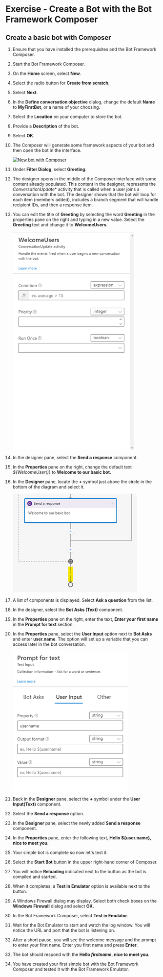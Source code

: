 # Exercise - Create a Bot with the Bot Framework Composer

## Create a basic bot with Composer

1. Ensure that you have installed the prerequisites and the Bot Framework Composer.
1. Start the Bot Framework Composer.
1. On the **Home** screen, select **New**.
1. Select the radio button for **Create from scratch**.
1. Select **Next**.
1. In the **Define conversation objective** dialog, change the default **Name** to **MyFirstBot**, or a name of your choosing.
1. Select the **Location** on your computer to store the bot.
1. Provide a **Description** of the bot.
1. Select **OK**.
1. The Composer will generate some framework aspects of your bot and then open the bot in the interface.

    [![New bot with Composer](../media/new-bot.png)](../media/new-bot.png#lightbox)

1. Under **Filter Dialog**, select **Greeting**.
1. The designer opens in the middle of the Composer interface with some content already populated. This content in the designer, represents the *ConversationUpdate** activity that is called when a user joins a conversation with the bot. The designer shows that the bot will loop for each item (members added), includes a branch segment that will handle recipient IDs, and then a response item.
1. You can edit the title of **Greeting** by selecting the word **Greeting** in the properties pane on the right and typing in a new value.  Select the **Greeting** text and change it to **WelcomeUsers**.

    ![Editing Greeting text in properties pane](media/change-greeting.png)

1. In the designer pane, select the **Send a response** component.
1. In the **Properties** pane on the right, change the default text *${WelcomeUser()}*  to **Welcome to our basic bot.**
1. In the **Designer** pane, locate the **+** symbol just above the circle in the bottom of the diagram and select it.

    ![plus symbol at bottom of designer diagram](media/plus-symbol.png)

1. A list of components is displayed.  Select **Ask a question** from the list.
1. In the designer, select the **Bot Asks (Text)** component.
1. In the **Properties** pane on the right, enter the text, **Enter your first name** in the **Prompt for text** section.
1. In the **Properties** pane, select the **User Input** option next to **Bot Asks** and enter **user.name**. The option will set up a variable that you can access later in the bot conversation.

    ![User input option with user.name entered](media/user-input.png)

1. Back in the **Designer** pane, select the **+** symbol under the **User Input(Text)** component.
1. Select the **Send a response** option.
1. In the **Designer** pane, select the newly added **Send a response** component.
1. In the **Properties** pane, enter the following text, **Hello ${user.name}, nice to meet you**.
1. Your simple bot is complete so now let's test it.
1. Select the **Start Bot** button in the upper right-hand corner of Composer.
1. You will notice **Reloading** indicated next to the button as the bot is compiled and started.
1. When it completes, a **Test in Emulator** option is available next to the button. 
1. A Windows Firewall dialog may display. Select both check boxes on the **Windows Firewall** dialog and select **OK**.
1. In the Bot Framework Composer, select **Test in Emulator**.
1. Wait for the Bot Emulator to start and watch the log window.  You will notice the URL and port that the bot is listening on.
1. After a short pause, you will see the welcome message and the prompt to enter your first name.  Enter you first name and press **Enter**.
1. The bot should respond with the **Hello *firstname*, nice to meet you**.
1. You have created your first simple bot with the Bot Framework Composer and tested it with the Bot Framework Emulator.
